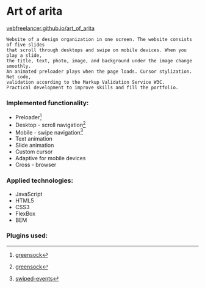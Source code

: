 # Art of arita
[vebfreelancer.github.io/art_of_arita](https://vebfreelancer.github.io/art_of_arita/)
```
Website of a design organization in one screen. The website consists of five slides  
that scroll through desktops and swipe on mobile devices. When you play a slide,  
the title, text, photo, image, and background under the image change smoothly.  
An animated preloader plays when the page loads. Cursor stylization. Net code,  
validation according to the Markup Validation Service W3C.  
Practical development to improve skills and fill the portfolio.
```
### Implemented functionality:
- Preloader[^1]
- Desktop - scroll navigation[^1]
- Mobile - swipe navigation[^2]
- Text animation
- Slide animation
- Custom cursor
- Adaptive for mobile devices
- Cross - browser
### Applied technologies:
- JavaScript
- HTML5
- CSS3
- FlexBox
- BEM
### Plugins used:
[^1]:[greensock](https://greensock.com/)
[^2]: [swiped-events](https://github.com/john-doherty/swiped-events)
